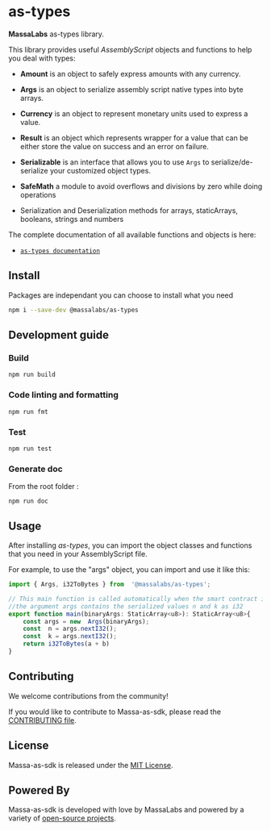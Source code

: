 # as-types

**MassaLabs** as-types library.

This library provides useful *AssemblyScript* objects and functions to help you deal with types:

- **Amount** is an object to safely express amounts with any currency.

- **Args** is an object to serialize assembly script native types into byte arrays.

- **Currency** is an object to represent monetary units used to express a value.

- **Result** is an object which represents wrapper for a value that can be either store the value on success and an error on failure.

- **Serializable** is an interface that allows you to use `Args` to serialize/de-serialize your customized object types.

- **SafeMath** a module to avoid overflows and divisions by zero while doing operations

- Serialization and Deserialization methods for arrays, staticArrays, booleans, strings and numbers

The complete documentation of all available functions and objects is here:

- [`as-types documentation`](https://as-types.docs.massa.net)


## Install

Packages are independant you can choose to install what you need

```sh
npm i --save-dev @massalabs/as-types
```

## Development guide

### Build

```plain
npm run build
```

### Code linting and formatting

```plain
npm run fmt
```

### Test

```plain
npm run test
```

### Generate doc
From the root folder :
```plain
npm run doc
```

## Usage
After installing *as-types*, you can import the object classes and functions that you need in your AssemblyScript file.

For example, to use the "args" object, you can import and use it like this:
```typescript
import { Args, i32ToBytes } from  '@massalabs/as-types';

// This main function is called automatically when the smart contract is executed by the blockchain.
//the argument args contains the serialized values n and k as i32
export function main(binaryArgs: StaticArray<u8>): StaticArray<u8>{
	const args = new  Args(binaryArgs);
	const  n = args.nextI32();
	const  k = args.nextI32();
	return i32ToBytes(a + b)
}
```
## Contributing
We welcome contributions from the community!

If you would like to contribute to Massa-as-sdk, please read the [CONTRIBUTING file](CONTRIBUTING.md).

## License
Massa-as-sdk is released under the [MIT License](LICENSE).

## Powered By
Massa-as-sdk is developed with love by MassaLabs and powered by a variety of [open-source projects](powered-by.md).
